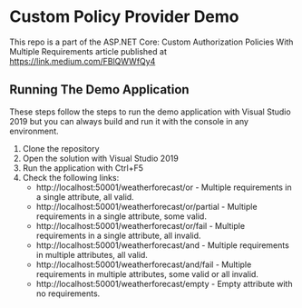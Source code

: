 # Custom Policy Provider Demo 

This repo is a part of the ASP.NET Core: Custom Authorization Policies With Multiple Requirements article published at https://link.medium.com/FBlQWWfQy4

## Running The Demo Application

These steps follow the steps to run the demo application with Visual Studio 2019 but you can always build and run it with the console in any environment.

1. Clone the repository
2. Open the solution with Visual Studio 2019
3. Run the application with Ctrl+F5 
4. Check the following links:
    - http://localhost:50001/weatherforecast/or - Multiple requirements in a single attribute, all valid.
    - http://localhost:50001/weatherforecast/or/partial - Multiple requirements in a single attribute, some valid.
    - http://localhost:50001/weatherforecast/or/fail - Multiple requirements in a single attribute, all invalid.
    - http://localhost:50001/weatherforecast/and - Multiple requirements in multiple attributes, all valid.
    - http://localhost:50001/weatherforecast/and/fail - Multiple requirements in multiple attributes, some valid or all invalid.
    - http://localhost:50001/weatherforecast/empty - Empty attribute with no requirements.
